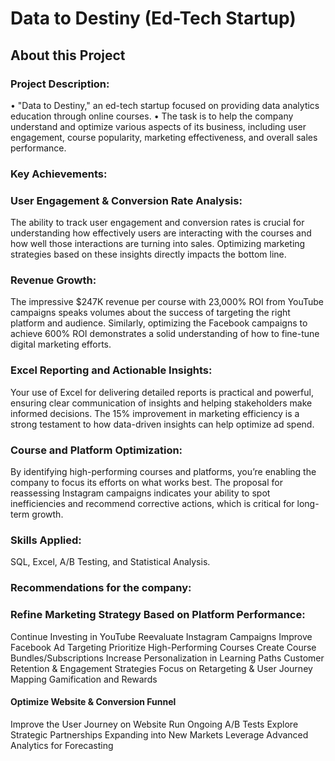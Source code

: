 # Data to Destiny (Ed-Tech Startup)
## About this Project
### Project Description:
•	"Data to Destiny," an ed-tech startup focused on providing data analytics education through online courses.
•	The task is to help the company understand and optimize various aspects of its business, including user engagement, course popularity, marketing effectiveness, and overall sales performance.
### Key Achievements:
### User Engagement & Conversion Rate Analysis:
The ability to track user engagement and conversion rates is crucial for understanding how effectively users are interacting with the courses and how well those interactions are turning into sales.
Optimizing marketing strategies based on these insights directly impacts the bottom line.
### Revenue Growth:
The impressive $247K revenue per course with 23,000% ROI from YouTube campaigns speaks volumes about the success of targeting the right platform and audience.
Similarly, optimizing the Facebook campaigns to achieve 600% ROI demonstrates a solid understanding of how to fine-tune digital marketing efforts.
### Excel Reporting and Actionable Insights:
Your use of Excel for delivering detailed reports is practical and powerful, ensuring clear communication of insights and helping stakeholders make informed decisions.
The 15% improvement in marketing efficiency is a strong testament to how data-driven insights can help optimize ad spend.
### Course and Platform Optimization:
By identifying high-performing courses and platforms, you’re enabling the company to focus its efforts on what works best.
The proposal for reassessing Instagram campaigns indicates your ability to spot inefficiencies and recommend corrective actions, which is critical for long-term growth.
### Skills Applied:
SQL, Excel, A/B Testing, and Statistical Analysis.

### Recommendations for the company:
### Refine Marketing Strategy Based on Platform Performance:
Continue Investing in YouTube
Reevaluate Instagram Campaigns
Improve Facebook Ad Targeting
Prioritize High-Performing Courses
Create Course Bundles/Subscriptions
Increase Personalization in Learning Paths
Customer Retention & Engagement Strategies
Focus on Retargeting & User Journey Mapping
Gamification and Rewards
#### Optimize Website & Conversion Funnel
Improve the User Journey on Website
Run Ongoing A/B Tests
Explore Strategic Partnerships
Expanding into New Markets
Leverage Advanced Analytics for Forecasting
